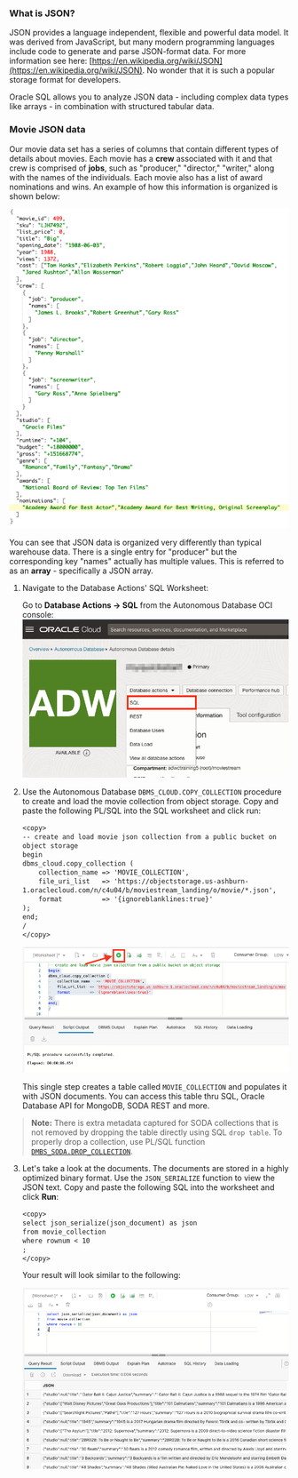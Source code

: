 <!---
{
    "name":"Create and load JSON Collection from object storage",
    "description":"<ul><li>Loads data using DBMS_CLOUD.COPY_COLLECTION</li><li>Introduces JSON_SERIALIZE, JSON_VALUE and JSON_QUERY (minimal)</li><li>Creates a view over JSON data</li><li>Performs basic JSON queries</li></ul>"
}
--->
### What is JSON?
JSON provides a language independent, flexible and powerful data model. It was derived from JavaScript, but many modern programming languages include code to generate and parse JSON-format data. For more information see here: [https://en.wikipedia.org/wiki/JSON](https://en.wikipedia.org/wiki/JSON). No wonder that it is such a popular storage format for developers.

Oracle SQL allows you to analyze JSON data - including complex data types like arrays - in combination with structured tabular data.

### Movie JSON data
Our movie data set has a series of columns that contain different types of details about movies. Each movie has a **crew** associated with it and that crew is comprised of **jobs**, such as "producer," "director," "writer," along with the names of the individuals. Each movie also has a list of award nominations and wins. An example of how this information is organized is shown below:

![JSON example](images/adb-json-movie.png " ")

You can see that JSON data is organized very differently than typical warehouse data. There is a single entry for "producer" but the corresponding key "names" actually has multiple values. This is referred to as an **array** - specifically a JSON array.

1. Navigate to the Database Actions' SQL Worksheet:
    
    Go to **Database Actions -> SQL** from the Autonomous Database OCI console:
    ![Go to DB Actions](images/adb-dbactions-goto-sql.png "Go to DB Actions")

2. Use the Autonomous Database ``DBMS_CLOUD.COPY_COLLECTION`` procedure to create and load the movie collection from object storage. Copy and paste the following PL/SQL into the SQL worksheet and click run:
    ```
    <copy>
    -- create and load movie json collection from a public bucket on object storage
    begin
    dbms_cloud.copy_collection (
        collection_name => 'MOVIE_COLLECTION',
        file_uri_list   => 'https://objectstorage.us-ashburn-1.oraclecloud.com/n/c4u04/b/moviestream_landing/o/movie/*.json',
        format          => '{ignoreblanklines:true}'
    );
    end;
    /
    </copy>
    ```

    ![Create JSON movie collection](images/adb-create-json-collection.png)

    This single step creates a table called `MOVIE_COLLECTION` and populates it with JSON documents. You can access this table thru SQL, Oracle Database API for MongoDB, SODA REST and more.

> **Note:** There is extra metadata captured for SODA collections that is not removed by dropping the table directly using SQL ``drop table``. To properly drop a collection, use PL/SQL function [`DMBS_SODA.DROP_COLLECTION`](https://docs.oracle.com/en/database/oracle/oracle-database/18/adsdp/using-soda-pl-sql.html#GUID-D29C4FFF-D093-4C1B-889A-5C29B63756C6).

3. Let's take a look at the documents. The documents are stored in a highly optimized binary format. Use the `JSON_SERIALIZE` function to view the JSON text. Copy and paste the following SQL into the worksheet and click **Run**:
    ```
    <copy>
    select json_serialize(json_document) as json
    from movie_collection
    where rownum < 10
    ;
    </copy>
    ```

    Your result will look similar to the following:

    ![Simple JSON query](images/adb-simple-query-json.png)
